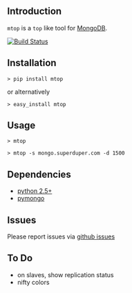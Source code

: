 Introduction
------------

`mtop` is a `top` like tool for [MongoDB](http://www.mongodb.org/).

[![Build Status](https://travis-ci.org/beaufour/mtop.svg)](https://travis-ci.org/beaufour/mtop)

Installation
------------

    > pip install mtop

or alternatively

    > easy_install mtop

Usage
-----

    > mtop

    > mtop -s mongo.superduper.com -d 1500


Dependencies
------------

* [python 2.5+](http://python.org/)
* [pymongo](http://api.mongodb.org/python/)


Issues
------
Please report issues via [github issues](https://github.com/beaufour/mtop/issues)


To Do
-----

* on slaves, show replication status
* nifty colors
